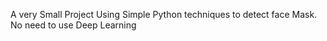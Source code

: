 A very Small Project Using Simple Python techniques to detect face Mask.
No need to use Deep Learning
